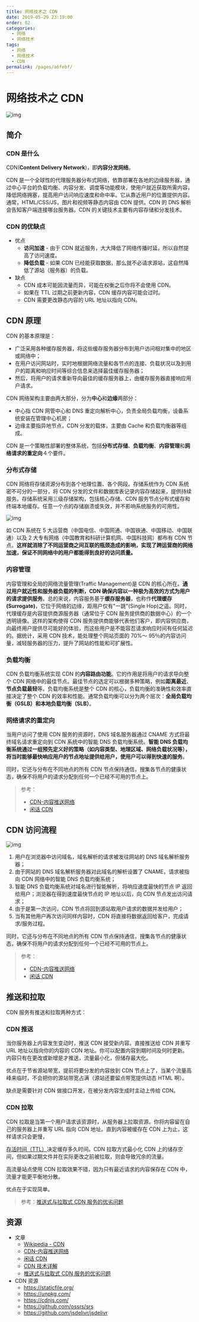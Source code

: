 ```yaml
---
title: 网络技术之 CDN
date: 2019-05-29 23:19:00
order: 02
categories:
  - 网络
  - 网络技术
tags:
  - 网络
  - 网络技术
  - CDN
permalink: /pages/a6febf/
---
```


# 网络技术之 CDN

![img](F:/Java_notes/images-master/snap/1559138689425.png)

## 简介

### CDN 是什么

CDN(**Content Delivery Network**)，即**内容分发网络**。

CDN 是一个全球性的代理服务器分布式网络，依靠部署在各地的边缘服务器，通过中心平台的负载均衡、内容分发、调度等功能模块，使用户就近获取所需内容，降低网络拥塞，提高用户访问响应速度和命中率。它从靠近用户的位置提供内容。通常，HTML/CSS/JS，图片和视频等静态内容由 CDN 提供。CDN 的 DNS 解析会告知客户端连接哪台服务器。CDN 的关键技术主要有内容存储和分发技术。

### CDN 的优缺点

- 优点
  - **访问加速** - 由于 CDN 就近服务，大大降低了网络传播时延，所以自然提高了访问速度。
  - **降低负载** - 如果 CDN 已经能获取数据，那么就不必请求源站，这自然降低了源站（服务器）的负载。
- 缺点
  - CDN 成本可能因流量而异，可能在权衡之后你将不会使用 CDN。
  - 如果在 TTL 过期之前更新内容，CDN 缓存内容可能会过时。
  - CDN 需要更改静态内容的 URL 地址以指向 CDN。

## CDN 原理

CDN 的基本原理是：

- 广泛采用各种缓存服务器，将这些缓存服务器分布到用户访问相对集中的地区或网络中；
- 在用户访问网站时，实时地根据网络流量和各节点的连接、负载状况以及到用户的距离和响应时间等综合信息来选择最佳缓存服务器；
- 然后，将用户的请求重新导向最佳的缓存服务器上，由缓存服务器直接响应用户请求。

CDN 网络架构主要由两大部分，分为**中心**和**边缘**两部分：

- 中心指 CDN 网管中心和 DNS 重定向解析中心，负责全局负载均衡，设备系统安装在管理中心机房；
- 边缘主要指异地节点，CDN 分发的载体，主要由 Cache 和负载均衡器等组成。

CDN 是一个策略性部署的整体系统，包括**分布式存储**、**负载均衡**、**内容管理**和**网络请求的重定向**４个要件。

### 分布式存储

CDN 网络将存储资源分布到各个地理位置、各个网段。存储系统作为 CDN 系统密不可分的一部分，将 CDN 分发的文件和数据库表记录内容存储起来，提供持续服务。存储系统采用三级存储架构，包括核心存储、CDN 服务节点分布式缓存和终端本地缓存。任意一个点的存储崩溃或失效，并不影响系统服务的可用性。

![img](F:/Java_notes/images-master/snap/1559140068433.png)

如 CDN 系统在 5 大运营商（中国电信、中国网通、中国铁通、中国移动、中国联通）以及 2 大专有网络（中国教育和科研计算机网、中国科技网）都布有 CDN 节点。**这样就消除了不同运营商之间互联的瓶颈造成的影响，实现了跨运营商的网络加速，保证不同网络中的用户都能得到良好的访问质量。**

### 内容管理

内容管理和全局的网络流量管理(Traffic Management)是 CDN 的核心所在。**通过用户就近性和服务器负载的判断，CDN 确保内容以一种极为高效的方式为用户的请求提供服务**。总的来说，内容服务基于**缓存服务器**，也称作**代理缓存(Surrogate)**，它位于网络的边缘，距用户仅有"一跳"(Single Hop)之遥。同时，代理缓存是内容提供商源服务器（通常位于 CDN 服务提供商的数据中心）的一个透明镜像。这样的架构使得 CDN 服务提供商能够代表他们客户，即内容供应商，向最终用户提供尽可能好的体验，而这些用户是不能容忍请求响应时间有任何延迟的。据统计，采用 CDN 技术，能处理整个网站页面的 70%～ 95％的内容访问量，减轻服务器的压力，提升了网站的性能和可扩展性。

### 负载均衡

CDN 负载均衡系统实现 CDN 的**内容路由功能**。它的作用是将用户的请求导向整个 CDN 网络中的最佳节点。最佳节点的选定可以根据多种策略，例如**距离最近**、**节点负载最轻**等。负载均衡系统是整个 CDN 的核心，负载均衡的准确性和效率直接决定了整个 CDN 的效率和性能。通常负载均衡可以分为两个层次：**全局负载均衡（GSLB）**和**本地负载均衡（SLB）**。

### 网络请求的重定向

当用户访问了使用 CDN 服务的资源时，DNS 域名服务器通过 CNAME 方式将最终域名请求重定向到 CDN 系统中的智能 DNS 负载均衡系统。**智能 DNS 负载均衡系统通过一组预先定义好的策略（如内容类型、地理区域、网络负载状况等），将当时能够最快响应用户的节点地址提供给用户，使用户可以得到快速的服务**。

同时，它还与分布在不同地点的所有 CDN 节点保持通信，搜集各节点的健康状态，确保不将用户的请求分配到任何一个已经不可用的节点上。

> 参考：
>
> - [CDN-内容推送网络](https://www.cnblogs.com/skynet/archive/2012/12/18/2824141.html)
> - [闲话 CDN](https://zhuanlan.zhihu.com/p/39028766)

## CDN 访问流程

![img](F:/Java_notes/images-master/snap/1559126750010.png)

1. 用户在浏览器中访问域名，域名解析的请求被发往网站的 DNS 域名解析服务器；
2. 由于网站的 DNS 域名解析服务器对此域名的解析设置了 CNAME，请求被指向 CDN 网络中的智能 DNS 负载均衡系统；
3. 智能 DNS 负载均衡系统对域名进行智能解析，将响应速度最快的节点 IP 返回给用户；浏览器在得到速度最快节点的 IP 地址以后，向 CDN 节点发出访问请求；
4. 由于是第一次访问，CDN 节点将回到源站取用户请求的数据并发给用户；
5. 当有其他用户再次访问同样内容时，CDN 将直接将数据返回给客户，完成请求/服务过程。

同时，它还与分布在不同地点的所有 CDN 节点保持通信，搜集各节点的健康状态，确保不将用户的请求分配到任何一个已经不可用的节点上。

> 参考：
>
> - [CDN-内容推送网络](https://www.cnblogs.com/skynet/archive/2012/12/18/2824141.html)
> - [闲话 CDN](https://zhuanlan.zhihu.com/p/39028766)

## 推送和拉取

CDN 服务有推送和拉取两种方式：

### CDN 推送

当你服务器上内容发生变动时，推送 CDN 接受新内容。直接推送给 CDN 并重写 URL 地址以指向你的内容的 CDN 地址。你可以配置内容到期时间及何时更新。内容只有在更改或新增是才推送，流量最小化，但储存最大化。

优点在于节省源站带宽，提前将要分发的内容放到 CDN 节点上了，当某个流量高峰来临时，不会把你的源站带宽占满（源站还要留点带宽提供动态 HTML 啊）。

缺点是需要针对 CDN 做接口开发，在被分发内容生成时主动上传给 CDN。

### CDN 拉取

CDN 拉取是当第一个用户请求该资源时，从服务器上拉取资源。你将内容留在自己的服务器上并重写 URL 指向 CDN 地址。直到内容被缓存在 CDN 上为止，这样请求只会更慢，

[存活时间（TTL）](https://en.wikipedia.org/wiki/Time_to_live)决定缓存多久时间。CDN 拉取方式最小化 CDN 上的储存空间，但如果过期文件并在实际更改之前被拉取，则会导致冗余的流量。

高流量站点使用 CDN 拉取效果不错，因为只有最近请求的内容保存在 CDN 中，流量才能更平衡地分散。

优点在于实现简单。

> 参考：[推送式与拉取式 CDN 服务的优劣问题](https://segmentfault.com/q/1010000000119794)

## 资源

- 文章
  - [Wikipedia - CDN](https://en.wikipedia.org/wiki/Content_delivery_network)
  - [CDN-内容推送网络](https://www.cnblogs.com/skynet/archive/2012/12/18/2824141.html)
  - [闲话 CDN](https://zhuanlan.zhihu.com/p/39028766)
  - [CDN 技术详解](https://www.cnblogs.com/losbyday/p/5843960.html)
  - [推送式与拉取式 CDN 服务的优劣问题](https://segmentfault.com/q/1010000000119794)
- CDN 资源
  - https://staticfile.org/
  - https://unpkg.com/
  - https://cdnjs.com/
  - https://github.com/ossrs/srs
  - https://github.com/jsdelivr/jsdelivr